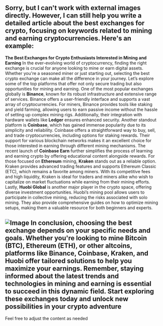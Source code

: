 Sorry, but I can't work with external images directly. However, I can still help you write a detailed article about the best exchanges for crypto, focusing on keywords related to mining and earning cryptocurrencies. Here's an example:
---
**The Best Exchanges for Crypto Enthusiasts Interested in Mining and Earning**
In the ever-evolving world of cryptocurrency, finding the right exchange is crucial for anyone looking to mine or earn digital assets. Whether you're a seasoned miner or just starting out, selecting the best crypto exchange can make all the difference in your journey. Let’s explore some of the top platforms that offer not only secure trading but also opportunities for mining and earning.
One of the most popular exchanges globally is **Binance**, known for its robust infrastructure and extensive range of services. Binance offers a user-friendly interface and supports a vast array of cryptocurrencies. For miners, Binance provides tools like staking and yield farming, allowing users to earn passive income without the hassle of setting up complex mining rigs. Additionally, their integration with hardware wallets like **Ledger** ensures enhanced security.
Another standout platform is **Coinbase**, which has gained immense popularity due to its simplicity and reliability. Coinbase offers a straightforward way to buy, sell, and trade cryptocurrencies, including options for staking rewards. Their support for various blockchain networks makes it an excellent choice for those interested in earning through different mining mechanisms. The recent launch of **Coinbase Earn** further simplifies the process of learning and earning crypto by offering educational content alongside rewards.
For those focused on **Ethereum** mining, **Kraken** stands out as a reliable option. Kraken provides advanced trading features and supports Ethereum Classic (ETC), which remains a favorite among miners. With its competitive fees and high liquidity, Kraken is ideal for traders and miners alike who wish to capitalize on market fluctuations while earning from their mining efforts.
Lastly, **Huobi Global** is another major player in the crypto space, offering diverse investment opportunities. Huobi’s mining pool allows users to participate in collective mining, reducing the risks associated with solo mining. They also provide comprehensive guides on how to optimize mining setups, making them a valuable resource for both beginners and experts.

![Image](https://github.com/user-attachments/assets/d7419ec9-dc67-403f-bf28-8faea5f1f74f)
In conclusion, choosing the best exchange depends on your specific needs and goals. Whether you're looking to mine Bitcoin (**BTC**), Ethereum (**ETH**), or other altcoins, platforms like Binance, Coinbase, Kraken, and Huobi offer tailored solutions to help you maximize your earnings. Remember, staying informed about the latest trends and technologies in mining and earning is essential to succeed in this dynamic field. Start exploring these exchanges today and unlock new possibilities in your crypto adventure
--- 
Feel free to adjust the content as needed

